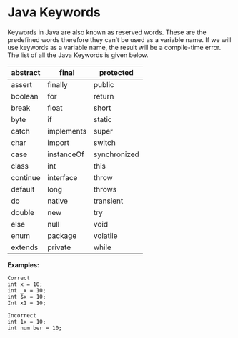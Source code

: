 # **Java Keywords**

Keywords in Java are also known as reserved words. These are the predefined words therefore they can’t be used as a variable name. If we will use keywords as a variable name, the result will be a compile-time error. The list of all the Java Keywords is given below.


abstract | final | protected
-- | -- | --
assert | finally | public
boolean | for| return
break | float | short
byte | if | static
catch | implements | super
char | import | switch
case | instanceOf | synchronized
class | int | this
continue | interface | throw
default | long | throws
do | native | transient
double | new | try
else | null | void
enum | package | volatile
extends | private | while



**Examples:**

    Correct
    int x = 10;
    int _x = 10;
    int $x = 10;
    Int x1 = 10;

    Incorrect
    int 1x = 10;
    int num ber = 10;